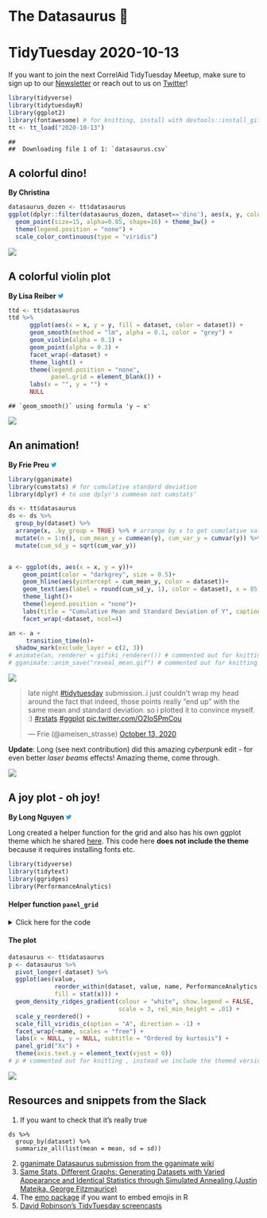 The Datasaurus 🦖
================

# TidyTuesday 2020-10-13

If you want to join the next CorrelAid TidyTuesday Meetup, make sure to
sign up to our
[Newsletter](https://correlaid.us12.list-manage.com/subscribe?u=b294bf2834adf5d89bdd2dd5a&id=915f3f3eff)
or reach out to us on [Twitter](https://twitter.com/CorrelAid)\!

``` r
library(tidyverse)
library(tidytuesdayR)
library(ggplot2)
library(fontawesome) # for knitting, install with devtools::install_github("rstudio/fontawesome")
tt <- tt_load("2020-10-13")
```

    ## 
    ##  Downloading file 1 of 1: `datasaurus.csv`

## A colorful dino\!

**By Christina**

``` r
datasaurus_dozen <- tt$datasaurus
ggplot(dplyr::filter(datasaurus_dozen, dataset=='dino'), aes(x, y, colour=-x)) +
  geom_point(size=15, alpha=0.85, shape=16) + theme_bw() +
  theme(legend.position = "none") +
  scale_color_continuous(type = "viridis")
```

![](README_files/figure-gfm/christina-1.png)<!-- -->

## A colorful violin plot

**By Lisa Reiber**
[<svg style="height:0.8em;top:.04em;position:relative;fill:#1da1f2;" viewBox="0 0 512 512"><path d="M459.37 151.716c.325 4.548.325 9.097.325 13.645 0 138.72-105.583 298.558-298.558 298.558-59.452 0-114.68-17.219-161.137-47.106 8.447.974 16.568 1.299 25.34 1.299 49.055 0 94.213-16.568 130.274-44.832-46.132-.975-84.792-31.188-98.112-72.772 6.498.974 12.995 1.624 19.818 1.624 9.421 0 18.843-1.3 27.614-3.573-48.081-9.747-84.143-51.98-84.143-102.985v-1.299c13.969 7.797 30.214 12.67 47.431 13.319-28.264-18.843-46.781-51.005-46.781-87.391 0-19.492 5.197-37.36 14.294-52.954 51.655 63.675 129.3 105.258 216.365 109.807-1.624-7.797-2.599-15.918-2.599-24.04 0-57.828 46.782-104.934 104.934-104.934 30.213 0 57.502 12.67 76.67 33.137 23.715-4.548 46.456-13.32 66.599-25.34-7.798 24.366-24.366 44.833-46.132 57.827 21.117-2.273 41.584-8.122 60.426-16.243-14.292 20.791-32.161 39.308-52.628 54.253z"/></svg>](https://twitter.com/lisa_reiber)

``` r
ttd <- tt$datasaurus
ttd %>% 
      ggplot(aes(x = x, y = y, fill = dataset, color = dataset)) +
      geom_smooth(method = "lm", alpha = 0.1, color = "grey") +
      geom_violin(alpha = 0.1) +
      geom_point(alpha = 0.3) +
      facet_wrap(~dataset) +
      theme_light() +
      theme(legend.position = "none",
            panel.grid = element_blank()) +
      labs(x = "", y = "") +
      NULL
```

    ## `geom_smooth()` using formula 'y ~ x'

![](README_files/figure-gfm/lisa-1.png)<!-- -->

## An animation\!

**By Frie Preu**
[<svg style="height:0.8em;top:.04em;position:relative;fill:#1da1f2;" viewBox="0 0 512 512"><path d="M459.37 151.716c.325 4.548.325 9.097.325 13.645 0 138.72-105.583 298.558-298.558 298.558-59.452 0-114.68-17.219-161.137-47.106 8.447.974 16.568 1.299 25.34 1.299 49.055 0 94.213-16.568 130.274-44.832-46.132-.975-84.792-31.188-98.112-72.772 6.498.974 12.995 1.624 19.818 1.624 9.421 0 18.843-1.3 27.614-3.573-48.081-9.747-84.143-51.98-84.143-102.985v-1.299c13.969 7.797 30.214 12.67 47.431 13.319-28.264-18.843-46.781-51.005-46.781-87.391 0-19.492 5.197-37.36 14.294-52.954 51.655 63.675 129.3 105.258 216.365 109.807-1.624-7.797-2.599-15.918-2.599-24.04 0-57.828 46.782-104.934 104.934-104.934 30.213 0 57.502 12.67 76.67 33.137 23.715-4.548 46.456-13.32 66.599-25.34-7.798 24.366-24.366 44.833-46.132 57.827 21.117-2.273 41.584-8.122 60.426-16.243-14.292 20.791-32.161 39.308-52.628 54.253z"/></svg>](https://twitter.com/ameisen_strasse)

``` r
library(gganimate)
library(cumstats) # for cumulative standard deviation
library(dplyr) # to use dplyr's cummean not cumstats'
```

``` r
ds <- tt$datasaurus
ds <- ds %>% 
  group_by(dataset) %>% 
  arrange(x, .by_group = TRUE) %>% # arrange by x to get cumulative values that we use for the animation
  mutate(n = 1:n(), cum_mean_y = cummean(y), cum_var_y = cumvar(y)) %>% 
  mutate(cum_sd_y = sqrt(cum_var_y))


a <- ggplot(ds, aes(x = x, y = y))+
    geom_point(color = "darkgrey", size = 0.5)+
    geom_hline(aes(yintercept = cum_mean_y, color = dataset))+
    geom_text(aes(label = round(cum_sd_y, 1), color = dataset), x = 85, y = 10, size = 3)+
    theme_light()+
    theme(legend.position = "none")+
    labs(title = "Cumulative Mean and Standard Deviation of Y", caption = "Standard deviation in the bottom right corner of each plot.")+
    facet_wrap(~dataset, ncol=4)

an <- a +
     transition_time(n)+
  shadow_mark(exclude_layer = c(2, 3))
# animate(an, renderer = gifski_renderer()) # commented out for knitting
# gganimate::anim_save("reveal_mean.gif") # commented out for knitting 
```

![](reveal_mean.gif)

<blockquote class="twitter-tweet">

<p lang="en" dir="ltr">

late night
<a href="https://twitter.com/hashtag/tidytuesday?src=hash&amp;ref_src=twsrc%5Etfw">\#tidytuesday</a>
submission..i just couldn't wrap my head around the fact that indeed,
those points really “end up” with the same mean and standard deviation.
so i plotted it to convince myself. :)
<a href="https://twitter.com/hashtag/rstats?src=hash&amp;ref_src=twsrc%5Etfw">\#rstats</a>
<a href="https://twitter.com/hashtag/ggplot?src=hash&amp;ref_src=twsrc%5Etfw">\#ggplot</a>
<a href="https://t.co/O2IoSPmCou">pic.twitter.com/O2IoSPmCou</a>

</p>

— Frie (@ameisen\_strasse)
<a href="https://twitter.com/ameisen_strasse/status/1316133566972125186?ref_src=twsrc%5Etfw">October
13, 2020</a>

</blockquote>

<script async src="https://platform.twitter.com/widgets.js" charset="utf-8"></script>

**Update**: Long (see next contribution) did this amazing *cyberpunk*
edit - for even better *laser beams* effects\! Amazing theme, come
through.

![](reveal_mean_cyberpunk.gif)

## A joy plot - oh joy\!

**By Long Nguyen**
[<svg style="height:0.8em;top:.04em;position:relative;fill:#1da1f2;" viewBox="0 0 512 512"><path d="M459.37 151.716c.325 4.548.325 9.097.325 13.645 0 138.72-105.583 298.558-298.558 298.558-59.452 0-114.68-17.219-161.137-47.106 8.447.974 16.568 1.299 25.34 1.299 49.055 0 94.213-16.568 130.274-44.832-46.132-.975-84.792-31.188-98.112-72.772 6.498.974 12.995 1.624 19.818 1.624 9.421 0 18.843-1.3 27.614-3.573-48.081-9.747-84.143-51.98-84.143-102.985v-1.299c13.969 7.797 30.214 12.67 47.431 13.319-28.264-18.843-46.781-51.005-46.781-87.391 0-19.492 5.197-37.36 14.294-52.954 51.655 63.675 129.3 105.258 216.365 109.807-1.624-7.797-2.599-15.918-2.599-24.04 0-57.828 46.782-104.934 104.934-104.934 30.213 0 57.502 12.67 76.67 33.137 23.715-4.548 46.456-13.32 66.599-25.34-7.798 24.366-24.366 44.833-46.132 57.827 21.117-2.273 41.584-8.122 60.426-16.243-14.292 20.791-32.161 39.308-52.628 54.253z"/></svg>](https://twitter.com/long39ng)

Long created a helper function for the grid and also has his own ggplot
theme which he shared
[here](https://gist.github.com/long39ng/cb2a438940c5d2d732da3cbf308f7f9a).
This code here **does not include the theme** because it requires
installing fonts etc.

``` r
library(tidyverse)
library(tidytext)
library(ggridges)
library(PerformanceAnalytics)
```

#### Helper function `panel_grid`

<details>

<summary>Click here for the code</summary>

``` r
panel_grid <- function(grid = "XY", on_top = FALSE) {
  ret <- theme(panel.ontop = on_top)
  if (grid == TRUE || is.character(grid)) {
    if (on_top == TRUE)
      grid_col <- "#ffffff"
    else
      grid_col <- "#cccccc"
    ret <- ret + theme(panel.grid = element_line(colour = grid_col,
                                                 size = .2))
    ret <- ret + theme(panel.grid.major = element_line(colour = grid_col,
                                                       size = .2))
    ret <- ret + theme(panel.grid.major.x = element_line(colour = grid_col,
                                                         size = .2))
    ret <- ret + theme(panel.grid.major.y = element_line(colour = grid_col,
                                                         size = .2))
    ret <- ret + theme(panel.grid.minor = element_line(colour = grid_col,
                                                       size = .2))
    ret <- ret + theme(panel.grid.minor.x = element_line(colour = grid_col,
                                                         size = .2))
    ret <- ret + theme(panel.grid.minor.y = element_line(colour = grid_col,
                                                         size = .2))
    if (is.character(grid)) {
      if (!grepl("X", grid))
        ret <- ret + theme(panel.grid.major.x = element_blank())
      if (!grepl("Y", grid))
        ret <- ret + theme(panel.grid.major.y = element_blank())
      if (!grepl("x", grid))
        ret <- ret + theme(panel.grid.minor.x = element_blank())
      if (!grepl("y", grid))
        ret <- ret + theme(panel.grid.minor.y = element_blank())
      if (grid != "ticks") {
        ret <- ret + theme(axis.ticks = element_blank())
        ret <- ret + theme(axis.ticks.x = element_blank())
        ret <- ret + theme(axis.ticks.y = element_blank())
      } else {
        ret <- ret + theme(axis.ticks = element_line(size = .2))
        ret <- ret + theme(axis.ticks.x = element_line(size = .2))
        ret <- ret + theme(axis.ticks.y = element_line(size = .2))
        ret <- ret + theme(axis.ticks.length = grid::unit(4, "pt"))
      }
    }
  } else {
    ret <- theme(panel.ontop = FALSE)
    ret <- ret + theme(panel.grid = element_blank())
    ret <- ret + theme(panel.grid.major = element_blank())
    ret <- ret + theme(panel.grid.major.x = element_blank())
    ret <- ret + theme(panel.grid.major.y = element_blank())
    ret <- ret + theme(panel.grid.minor = element_blank())
    ret <- ret + theme(panel.grid.minor.x = element_blank())
    ret <- ret + theme(panel.grid.minor.y = element_blank())
  }
  ret
}
```

</details>

#### The plot

``` r
datasaurus <- tt$datasaurus
p <- datasaurus %>% 
  pivot_longer(-dataset) %>% 
  ggplot(aes(value,
             reorder_within(dataset, value, name, PerformanceAnalytics::kurtosis),
             fill = stat(x))) +
  geom_density_ridges_gradient(colour = "white", show.legend = FALSE,
                               scale = 3, rel_min_height = .01) +
  scale_y_reordered() +
  scale_fill_viridis_c(option = "A", direction = -1) +
  facet_wrap(~name, scales = "free") +
  labs(x = NULL, y = NULL, subtitle = "Ordered by kurtosis") +
  panel_grid("Xx") +
  theme(axis.text.y = element_text(vjust = 0))
# p # commented out for knitting , instead we include the themed version. see the gist for the theme
```

![](long.png)

## Resources and snippets from the Slack

1.  If you want to check that it’s really true

<!-- end list -->

    ds %>% 
      group_by(dataset) %>% 
      summarize_all(list(mean = mean, sd = sd)) 

2.  [gganimate Datasaurus submission from the gganimate
    wiki](https://github.com/thomasp85/gganimate/wiki/The-Datasaurus-Dozen)
3.  [Same Stats, Different Graphs: Generating Datasets with Varied
    Appearance and Identical Statistics through Simulated Annealing
    (Justin Matejka, George
    Fitzmaurice)](https://www.autodesk.com/research/publications/same-stats-different-graphs)
4.  The [emo package](https://github.com/hadley/emo) if you want to
    embed emojis in R
5.  [David Robinson’s TidyTuesday
    screencasts](https://www.youtube.com/user/safe4democracy/featured)
